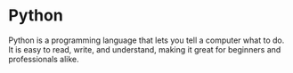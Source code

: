 # Python
  Python is a programming language that lets you tell a computer what to do. It is easy to read, write, and understand, making it great for beginners and professionals alike.

